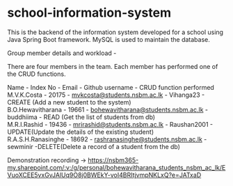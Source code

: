 # school-information-system

This is the backend of the information system developed for a school using Java Spring Boot framework.
MySQL is used to maintain the database. 

Group member details and workload -<br/>

There are four members in the team. Each member has performed one of the CRUD functions.</br>

Name - Index No - Email - Github username - CRUD function performed</br>
M.V.K.Costa - 20175 - mvkcosta@students.nsbm.ac.lk - Vihanga23 - CREATE (Add a new student to the system)</br>
B.O.Hewavitharana - 19661 - bohewavitharana@students.nsbm.ac.lk - buddhiima - READ (Get the list of students from db)</br>
M.R.I.Rashid - 19436 - mrirashid@students.nsbm.ac.lk - Raushan2001 - UPDATE(Update the details of the existing student)</br>
R.A.S.H.Ranasinghe - 18692 - rashranasinghe@students.nsbm.ac.lk - sewminir -DELETE(Delete a record of a student from the db)</br>

Demonstration recording -> https://nsbm365-my.sharepoint.com/:v:/g/personal/bohewavitharana_students_nsbm_ac_lk/EVuoXCEE5vxGvJAlUq9O8j0BWEkY-voI4BRItjvmpNKLxQ?e=JATxaD


